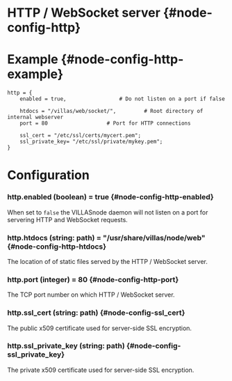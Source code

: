 # HTTP / WebSocket server {#node-config-http}

# Example {#node-config-http-example}

```
http = {
	enabled = true,					# Do not listen on a port if false

	htdocs = "/villas/web/socket/",			# Root directory of internal webserver
	port = 80					# Port for HTTP connections

	ssl_cert = "/etc/ssl/certs/mycert.pem";
	ssl_private_key= "/etc/ssl/private/mykey.pem";
}
```

# Configuration

### http.enabled (boolean) = true {#node-config-http-enabled}

When set to `false` the VILLASnode daemon will not listen on a port for servering HTTP and WebSocket requests.

### http.htdocs (string: path) = "/usr/share/villas/node/web"  {#node-config-http-htdocs}

The location of of static files served by the HTTP / WebSocket server.

### http.port (integer)  = 80 {#node-config-http-port}

The TCP port number on which HTTP / WebSocket server.

### http.ssl_cert (string: path) {#node-config-ssl_cert}

The public x509 certificate used for server-side SSL encryption.

### http.ssl_private_key (string: path) {#node-config-ssl_private_key}

The private x509 certificate used for server-side SSL encryption.


